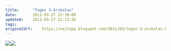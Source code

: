 ```yaml
---
title:		"Tages 3-årskalas"
date:		2011-03-27 22:10:00
updated:	2011-03-27 22:13:35
tags: 	
originalUrl:	https://nejtupp.blogspot.com/2011/03/tages-3-arskalas.html
---
```


<img src="../../../../img/Tages%2Bkompiskalas-_MG_8135.jpg"><img src="../../../../img/Tages%2Bkompiskalas-_MG_8121.jpg">
<!-- no comments on this post -->